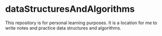 # dataStructuresAndAlgorithms
This repository is for personal learning purposes. It is a location for me to write notes and practice data structures and algorithms.
